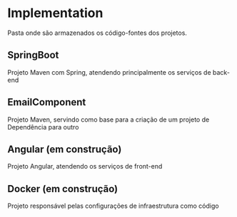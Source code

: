 # Implementation
Pasta onde são armazenados os código-fontes dos projetos. 
## SpringBoot
Projeto Maven com Spring, atendendo principalmente os serviços de back-end
## EmailComponent
Projeto Maven, servindo como base para a criação de um projeto de Dependência para outro
## Angular (em construção)
Projeto Angular, atendendo os serviços de front-end
## Docker (em construção)
Projeto responsável pelas configurações de infraestrutura como código
